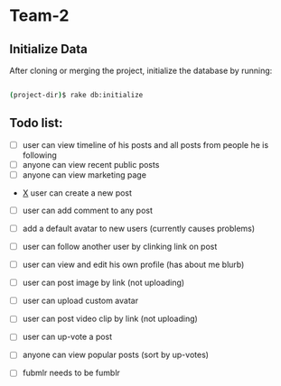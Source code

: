 # Team-2

## Initialize Data

After cloning or merging the project, initialize the database by
running:

```sh

(project-dir)$ rake db:initialize

```

## Todo list:

- [ ] user can view timeline of his posts and all posts from people he
  is following
- [ ] anyone can view recent public posts
- [ ] anyone can view marketing page
- [X](Robbi) user can create a new post 
- [ ] user can add comment to any post
- [ ] add a default avatar to new users (currently causes problems)
- [ ] user can follow another user by clinking link on post
- [ ] user can view and edit his own profile (has about me blurb)
- [ ] user can post image by link (not uploading)
- [ ] user can upload custom avatar
- [ ] user can post video clip by link (not uploading)
- [ ] user can up-vote a post
- [ ] anyone can view popular posts (sort by up-votes)
- [ ] fubmlr needs to be fumblr

